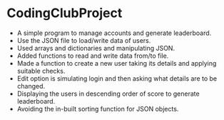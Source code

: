 # CodingClubProject

* A simple program to manage accounts and generate leaderboard.
* Use the JSON file to load/write data of users.
* Used arrays and dictionaries and manipulating JSON.
* Added functions to read and write data from/to file.
* Made a function to create a new user taking its details and applying suitable checks.
* Edit option is simulating login and then asking what details are to be changed.
* Displaying the users in descending order of score to generate leaderboard.
* Avoiding the in-built sorting function for JSON objects.

